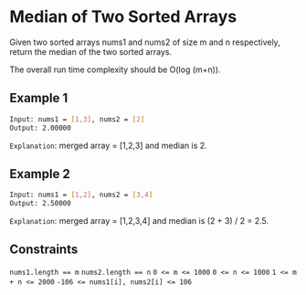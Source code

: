 # Median of Two Sorted Arrays

Given two sorted arrays nums1 and nums2 of size m and n respectively, return the median of the two sorted arrays.

The overall run time complexity should be O(log (m+n)).

## Example 1

```bash
Input: nums1 = [1,3], nums2 = [2]
Output: 2.00000
```

`Explanation`: merged array = [1,2,3] and median is 2.

## Example 2

```bash
Input: nums1 = [1,2], nums2 = [3,4]
Output: 2.50000
```

`Explanation`: merged array = [1,2,3,4] and median is (2 + 3) / 2 = 2.5.

## Constraints

`nums1.length == m`
`nums2.length == n`
`0 <= m <= 1000`
`0 <= n <= 1000`
`1 <= m + n <= 2000`
`-106 <= nums1[i], nums2[i] <= 106`
